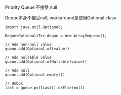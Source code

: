 

Priority Queue 不接受 null

Deque本身不接受null, workaround是使用Optional class
```
import java.util.Optional;

Deque<Optional<T>> deque = new ArrayDeque<>();

// Add non-null value
queue.add(Optional.of(value))

// Add nullable value
queue.add(Optional.ofNullable(value))

// Add null
queue.add(Optional.empty())

// Unbox
last = queue.pollLast().orElse(null)
```